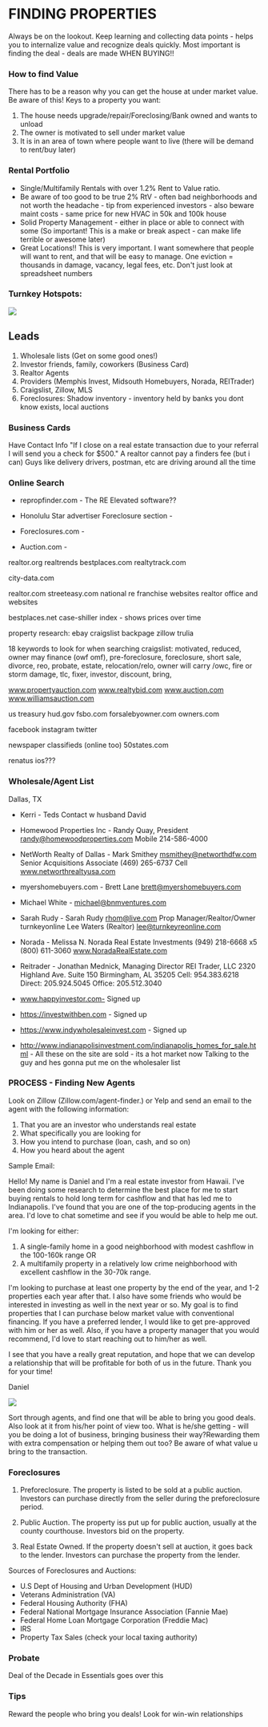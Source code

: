 # FINDING PROPERTIES

Always be on the lookout.
Keep learning and collecting data points - helps you to internalize value and recognize deals quickly.
Most important is finding the deal - deals are made WHEN BUYING!!

### How to find Value

There has to be a reason why you can get the house at under market value. Be aware of this!
Keys to a property you want:

1. The house needs upgrade/repair/Foreclosing/Bank owned and wants to unload
2. The owner is motivated to sell under market value
3. It is in an area of town where people want to live (there will be demand to rent/buy later)

### Rental Portfolio

- Single/Multifamily Rentals with over 1.2% Rent to Value ratio.
- Be aware of too good to be true 2% RtV - often bad neighborhoods and not worth the headache - tip from experienced investors - also beware maint costs - same price for new HVAC in 50k and 100k house
- Solid Property Management - either in place or able to connect with some (So important! This is a make or break aspect - can make life terrible or awesome later)
- Great Locations!! This is very important. I want somewhere that people will want to rent, and that will be easy to manage. One eviction = thousands in damage, vacancy, legal fees, etc. Don't just look at spreadsheet numbers

### Turnkey Hotspots:

![](lib/Turnkey-heat-map-8-16.jpg)

## Leads

1. Wholesale lists (Get on some good ones!)
2. Investor friends, family, coworkers (Business Card)
3. Realtor Agents
4. Providers (Memphis Invest, Midsouth Homebuyers, Norada, REITrader)
5. Craigslist, Zillow, MLS
6. Foreclosures: Shadow inventory - inventory held by banks you dont know exists, local auctions

### Business Cards

Have Contact Info
"If I close on a real estate transaction due to your referral I will send you a check for $500."
A realtor cannot pay a finders fee (but i can)
Guys like delivery drivers, postman, etc are driving around all the time

### Online Search

- repropfinder.com - The RE Elevated software??

- Honolulu Star advertiser Foreclosure section -

- Foreclosures.com -

- Auction.com -

realtor.org
realtrends
bestplaces.com
realtytrack.com

city-data.com

realtor.com
streeteasy.com
national re franchise websites
realtor office and websites

bestplaces.net
case-shiller index - shows prices over time

property research:
ebay
craigslist
backpage
zillow
trulia

18 keywords to look for when searching craigslist:
motivated, reduced, owner may finance (owf omf), pre-foreclosure, foreclosure, short sale,
divorce, reo, probate, estate, relocation/relo, owner will carry /owc, fire or storm damage, tlc, fixer,
investor, discount, bring,

www.propertyauction.com
www.realtybid.com
www.auction.com
www.williamsauction.com

us treasury
hud.gov
fsbo.com
forsalebyowner.com
owners.com

facebook
instagram
twitter

newspaper classifieds (online too)
50states.com

renatus ios???

### Wholesale/Agent List

Dallas, TX

- Kerri -
  Teds Contact w husband David

- Homewood Properties Inc -
  Randy Quay, President
  randy@homewoodproperties.com
  Mobile 214-586-4000

- NetWorth Realty of Dallas -
  Mark Smithey
  msmithey@networthdfw.com
  Senior Acquisitions Associate
  (469) 265-6737 Cell
  www.networthrealtyusa.com

- myershomebuyers.com -
  Brett Lane
  brett@myershomebuyers.com

- Michael White -
  michael@bnmventures.com

- Sarah Rudy -
  Sarah Rudy <rhom@live.com>
  Prop Manager/Realtor/Owner turnkeyonline
  Lee Waters (Realtor)
  lee@turnkeyreonline.com

- Norada -
  Melissa N.
  Norada Real Estate Investments
  (949) 218-6668 x5
  (800) 611-3060
  www.NoradaRealEstate.com

- Reitrader -
  Jonathan Mednick, Managing Director
  REI Trader, LLC
  2320 Highland Ave. Suite 150
  Birmingham, AL 35205
  Cell: 954.383.6218
  Direct: 205.924.5045
  Office: 205.512.3040

- www.happyinvestor.com-
  Signed up

- https://investwithben.com -
  Signed up

- https://www.indywholesaleinvest.com -
  Signed up

* http://www.indianapolisinvestment.com/indianapolis_homes_for_sale.html -
  All these on the site are sold - its a hot market now
  Talking to the guy and hes gonna put me on the wholesaler list

### PROCESS - Finding New Agents

Look on Zillow (Zillow.com/agent-finder.) or Yelp and send an email to the agent with the following information:

1. That you are an investor who understands real estate
2. What specifically you are looking for
3. How you intend to purchase (loan, cash, and so on)
4. How you heard about the agent

Sample Email:

Hello! My name is Daniel and I'm a real estate investor from Hawaii. I've been doing some research to determine the best place for me to start buying rentals to hold long term for cashflow and that has led me to Indianapolis. I've found that you are one of the top-producing agents in the area. I'd love to chat sometime and see if you would be able to help me out.

I'm looking for either:

1. A single-family home in a good neighborhood with modest cashflow in the 100-160k range OR
2. A multifamily property in a relatively low crime neighborhood with excellent cashflow in the 30-70k range.

I'm looking to purchase at least one property by the end of the year, and 1-2 properties each year after that. I also have some friends who would be interested in investing as well in the next year or so. My goal is to find properties that I can purchase below market value with conventional financing. If you have a preferred lender, I would like to get pre-approved with him or her as well. Also, if you have a property manager that you would recommend, I'd love to start reaching out to him/her as well.

I see that you have a really great reputation, and hope that we can develop a relationship that will be profitable for both of us in the future. Thank you for your time!

Daniel

![](lib/Letter-to-Prospective-Realtor-Agents.png)

Sort through agents, and find one that will be able to bring you good deals. Also look at it from his/her point of view too. What is he/she getting - will you be doing a lot of business, bringing business their way?Rewarding them with extra compensation or helping them out too? Be aware of what value u bring to the transaction.

### Foreclosures

1. Preforeclosure. The property is listed to be sold at a public auction. Investors can purchase directly from the seller during the preforeclosure period.

2. Public Auction. The property iss put up for public auction, usually at the county courthouse. Investors bid on the property.

3. Real Estate Owned. If the property doesn't sell at auction, it goes back to the lender. Investors can purchase the property from the lender.

Sources of Foreclosures and Auctions:

- U.S Dept of Housing and Urban Development (HUD)
- Veterans Administration (VA)
- Federal Housing Authority (FHA)
- Federal National Mortgage Insurance Association (Fannie Mae)
- Federal Home Loan Mortgage Corporation (Freddie Mac)
- IRS
- Property Tax Sales (check your local taxing authority)

### Probate

Deal of the Decade in Essentials goes over this

### Tips

Reward the people who bring you deals!
Look for win-win relationships
